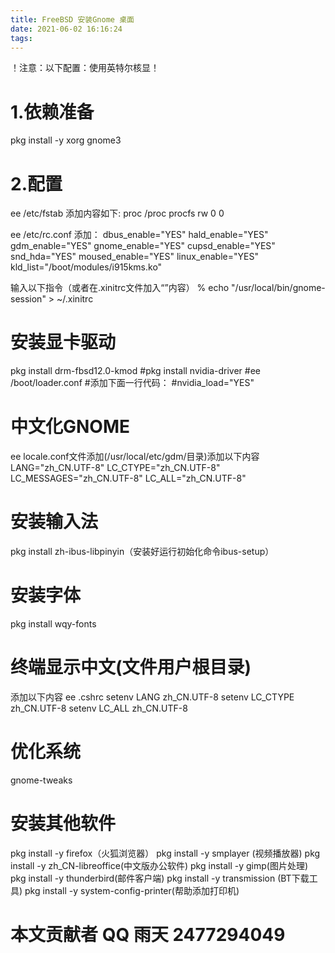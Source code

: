 ```yaml
---
title: FreeBSD 安装Gnome 桌面
date: 2021-06-02 16:16:24
tags:
---
```


！注意：以下配置：使用英特尔核显！

#   1.依赖准备
pkg install -y xorg gnome3

#   2.配置
ee /etc/fstab
添加内容如下:
proc   /proc   procfs  rw  0   0

ee /etc/rc.conf
添加：
dbus_enable="YES"
hald_enable="YES"
gdm_enable="YES"
gnome_enable="YES"
cupsd_enable="YES"
snd_hda="YES"
moused_enable="YES"
linux_enable="YES"
kld_list="/boot/modules/i915kms.ko"

输入以下指令（或者在.xinitrc文件加入“”内容）
% echo "/usr/local/bin/gnome-session" > ~/.xinitrc

#   安装显卡驱动
pkg install drm-fbsd12.0-kmod
#pkg install nvidia-driver
#ee /boot/loader.conf
#添加下面一行代码：
#nvidia_load="YES"

#   中文化GNOME
ee locale.conf文件添加(/usr/local/etc/gdm/目录)添加以下内容
LANG="zh_CN.UTF-8"
LC_CTYPE="zh_CN.UTF-8"
LC_MESSAGES="zh_CN.UTF-8"
LC_ALL="zh_CN.UTF-8"

#   安装输入法
pkg install zh-ibus-libpinyin（安装好运行初始化命令ibus-setup）

#   安装字体
pkg install wqy-fonts 

#   终端显示中文(文件用户根目录)

添加以下内容
ee .cshrc
setenv LANG zh_CN.UTF-8
setenv LC_CTYPE zh_CN.UTF-8
setenv LC_ALL zh_CN.UTF-8 

#   优化系统
gnome-tweaks
 
#   安装其他软件
pkg install -y firefox（火狐浏览器）
pkg install -y smplayer (视频播放器)
pkg install -y zh_CN-libreoffice(中文版办公软件)
pkg install -y gimp(图片处理)
pkg install -y thunderbird(邮件客户端)
pkg install -y transmission (BT下载工具)
pkg install -y system-config-printer(帮助添加打印机)

#   本文贡献者 QQ 雨天 2477294049
